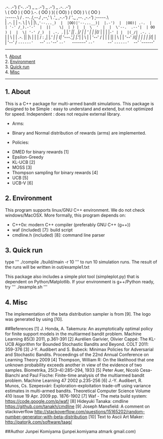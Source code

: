   .-. .-')     ('-.         .-') _  _ .-') _            .-') _                   .-. .-')   
  \  ( OO )   ( OO ).-.    ( OO ) )( (  OO) )          (  OO) )                  \  ( OO )  
   ;-----.\   / . --. /,--./ ,--,'  \     .'_   ,-.-') /     '._ ,--.      ,-.-') ;-----.\  
   | .-.  |   | \-.  \ |   \ |  |\  ,`'--..._)  |  |OO)|'--...__)|  |.-')  |  |OO)| .-.  |  
   | '-' /_).-'-'  |  ||    \|  | ) |  |  \  '  |  |  \'--.  .--'|  | OO ) |  |  \| '-' /_) 
   | .-. `.  \| |_.'  ||  .     |/  |  |   ' |  |  |(_/   |  |   |  |`-' | |  |(_/| .-. `.  
   | |  \  |  |  .-.  ||  |\    |   |  |   / : ,|  |_.'   |  |  (|  '---.',|  |_.'| |  \  | 
   | '--'  /  |  | |  ||  | \   |   |  '--'  /(_|  |      |  |   |      |(_|  |   | '--'  / 
   `------'   `--' `--'`--'  `--'   `-------'   `--'      `--'   `------'  `--'   `------'  

- - -
1\. [About](#about)  
2\. [Environment](#environment)  
3\. [Quick run](#quick)  
4\. [Misc](#misc)  
- - -

<a name="about"></a>

## 1\. About
  This is a C++ package for multi-armed bandit simulations. 
  This package is designed to be
    Simple : easy to understand and extend, but not optimized for speed. 
    Independent : does not require external library.

+ Arms:
 - Binary and Normal distribution of rewards (arms) are implemented.

+ Policies:
 -  DMED for binary rewards [1]
 -  Epsilon-Greedy 
 -  KL-UCB [2]
 -  MOSS [3]
 -  Thompson sampling for binary rewards [4]
 -  UCB [5]
 -  UCB-V [6]
     
<a name="environment"></a>

## 2\. Environment
  This program supports linux/GNU C++ environment. We do not check windows/MacOSX.
  More formally, this program depends on:
  - C++0x: modern C++ compiler (preferably GNU C++ (g++))
  -  waf (included) [7]: build script
  -  cmdline.h (included) [8]: command line parser
  
<a name="quick"></a>

## 3\. Quick run
  type 
'''
   ./compile
   ./build/main -r 10
'''
  to run 10 simulation runs. The result of the runs will be written in out/example1.txt

  This package also includes a simple plot tool (simpleplot.py) that is dependent on Python/Matplotlib.
  If your environment is g++/Python ready, try
'''
 ./example.sh
'''

<a name="misc"></a>

## 4\. Misc
  The implementation of the beta distribution sampler is from [9].
  The logo was generated by using [10].
  
##References
  [1] J. Honda, A. Takemura: An asymptotically optimal policy for finite support models in the multiarmed bandit problem.  Machine Learning 85(3) 2011, p.361-391
  [2] Aurélien Garivier, Olivier Cappé: The KL-UCB Algorithm for Bounded Stochastic Bandits and Beyond. COLT 2011: 359-376
  [3] J-Y. Audibert and S. Bubeck: Minimax Policies for Adversarial and Stochastic Bandits.  Proceedings of the 22nd Annual Conference on Learning Theory 2009
  [4] Thompson, William R: On the likelihood that one unknown probability exceeds another in view of the evidence of two samples. Biometrika, 25(3–4):285–294, 1933
  [5] Peter Auer, Nicolò Cesa-Bianchi and Paul Fische: Finite-time analysis of the multiarmed bandit problem.  Machine Learning 47 2002 p.235-256
  [6] J.-Y. Audibert, R. Munos, Cs. Szepesvári: Exploration-exploitation trade-off using variance estimates in multi-armed bandits. Theoretical Computer Science Volume 410 Issue 19 Apr. 2009 pp. 1876-1902
  [7] Waf - The meta build system: https://code.google.com/p/waf/
  [8] Hideyuki Tanaka: cmdline https://github.com/tanakh/cmdline
  [9] Joseph Mansfield: A comment on stackoverflow http://stackoverflow.com/questions/15165202/random-number-generator-with-beta-distribution
  [10] Text to Ascii Art Maker: http://patorjk.com/software/taag/

##Author
  Junpei Komiyama (junpei.komiyama atmark gmail.com)


